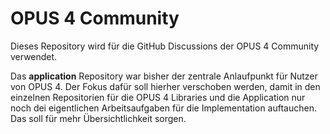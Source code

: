 # OPUS 4 Community

Dieses Repository wird für die GitHub Discussions der OPUS 4 Community verwendet. 

Das **application** Repository war bisher der zentrale Anlaufpunkt für Nutzer von OPUS 4. Der Fokus dafür soll hierher verschoben werden, damit in den einzelnen Repositorien für die OPUS 4 Libraries und die Application nur noch dei eigentlichen Arbeitsaufgaben für die Implementation auftauchen. Das
soll für mehr Übersichtlichkeit sorgen.
